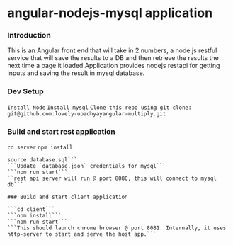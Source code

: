 # angular-nodejs-mysql application

### Introduction
This is an Angular front end that will take in 2 numbers, a node.js restful service that will save the results to a DB and then retrieve the results the next time a page it loaded.Application provides nodejs restapi for getting inputs and saving the result in mysql database.

### Dev Setup

```Install Node```
```Install mysql```
```Clone this repo using git clone: git@github.com:lovely-upadhyayangular-multiply.git```

### Build and start rest application

```cd server```
```npm install```
```Import the database structure from database.sql to your database;
source database.sql```
```Update `database.json` credentials for mysql```
```npm run start```
``rest api server will run @ port 8080, this will connect to mysql db```

### Build and start client application

```cd client```
```npm install```
```npm run start```
```This should launch chrome browser @ port 8081. Internally, it uses http-server to start and serve the host app.```